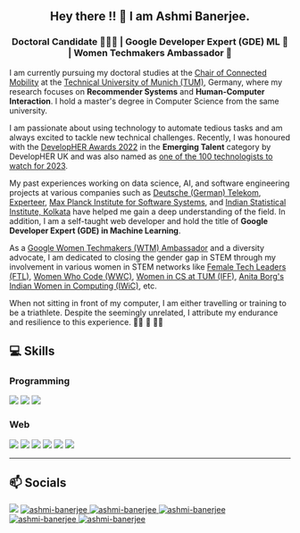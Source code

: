 <h2 align="center">
Hey there !! 👋 I am Ashmi Banerjee.
</h2>

<h3 align="center">
Doctoral Candidate 👩🏻‍💻‍ | Google Developer Expert (GDE) ML 🤖 | Women Techmakers Ambassador 🚀
</h3>
<p align="justified">
  
I am currently pursuing my doctoral studies at the <a href="https://www.ce.cit.tum.de/cm/home/">Chair of Connected Mobility</a> at the <a href="https://tum.de/">Technical University of Munich (TUM)</a>, Germany, where my research focuses on <b>Recommender Systems</b> and <b>Human-Computer Interaction</b>. I hold a master's degree in Computer Science from the same university.

I am passionate about using technology to automate tedious tasks and am always excited to tackle new technical challenges. 
Recently, I was honoured with the <a href="https://developher.co.uk/developher-winners-2022/">DevelopHER Awards 2022</a> in the <b>Emerging Talent</b> category by DevelopHER UK and was also named as <a href="https://www.womenwhocode.com/100-technologists-to-watch?mc_cid=4dd7b3516a&mc_eid=99ae716a8c">one of the 100 technologists to watch for 2023</a>.

My past experiences working on data science, AI, and software engineering projects at various companies such as <a href="https://www.telekom.de/">Deutsche (German) Telekom</a>, <a href="https://www.experteer.de/">Experteer</a>, <a href="https://www.mpi-sws.org/">Max Planck Institute for Software Systems</a>, and <a href="https://www.isical.ac.in/">Indian Statistical Institute, Kolkata</a> have helped me gain a deep understanding of the field. In addition, I am a self-taught web developer and hold the title of <b>Google Developer Expert (GDE) in Machine Learning</b>.


As a <a href="https://developers.google.com/womentechmakers">Google Women Techmakers (WTM) Ambassador</a> and a diversity advocate, I am dedicated to closing the gender gap in STEM through my involvement in various women in STEM networks like <a href="https://www.femaletechleaders.org/">Female Tech Leaders (FTL)</a>, <a href="https://www.womenwhocode.com/">Women Who Code (WWC)</a>, <a href="https://www.in.tum.de/in/news-single-view/article/iff-gender-diversity-grants/">Women in CS at TUM (IFF)</a>, <a href="https://www.indianwic.org/">Anita Borg's Indian Women in Computing (IWiC)</a>, etc. 

When not sitting in front of my computer, I am either travelling or training to be a triathlete.
Despite the seemingly unrelated, I attribute my endurance and resilience to this experience. 🏊‍♀️ 🚴 🏃‍♀️


</p>


<h2> 💻 Skills </h2>
<h3> Programming </h3>
<p>
<img src= 'https://img.shields.io/badge/Python-3776AB?style=for-the-badge&logo=python&logoColor=white' />
<img src= 'https://img.shields.io/badge/TypeScript-007ACC?style=for-the-badge&logo=typescript&logoColor=white' />
<img src="https://img.shields.io/badge/javascript%20-%23323330.svg?&style=for-the-badge&logo=javascript&logoColor=%23F7DF1E"/>
</p> 
<h3> Web </h3> 
<p>
 <img src="https://img.shields.io/badge/react%20-%2320232a.svg?&style=for-the-badge&logo=react&logoColor=%2361DAFB"/>
 <img src='https://img.shields.io/badge/HTML5-E34F26?style=for-the-badge&logo=html5&logoColor=white' />
 <img src='https://img.shields.io/badge/CSS3-1572B6?style=for-the-badge&logo=css3&logoColor=white' />
 <img src='https://img.shields.io/badge/django-%23092E20?style=for-the-badge&logo=django&logoColor=white' />
 <img src="https://img.shields.io/badge/FastAPI-005571?style=for-the-badge&logo=fastapi" />
 <img src="https://img.shields.io/badge/flask-%23000.svg?style=for-the-badge&logo=flask&logoColor=white" />
</p>

<hr/>

<h2> 📫 Socials </h2>
<p>
 <a href = "mailto:mail@ashmibanerjee.com"><img src="https://img.shields.io/badge/-Gmail-%23333?style=for-the-badge&logo=gmail&logoColor=white" target="_blank"></a>
<a href="https://www.linkedin.com/in/ashmi-banerjee/" target="_blank"><img src="https://img.shields.io/badge/LinkedIn-0077B5?style=for-the-badge&logo=linkedin&logoColor=white" alt="ashmi-banerjee">
 <a href="https://github.com/ashmibanerjee" target="_blank"><img src="https://img.shields.io/badge/github%20-%23121011.svg?&style=for-the-badge&logo=github&logoColor=white" alt="ashmi-banerjee">
 <a href="" target="_blank"><img src="https://img.shields.io/badge/Twitter-%231DA1F2.svg?style=for-the-badge&logo=Twitter&logoColor=white" alt="ashmi-banerjee">
 <a href="https://medium.com/@ashmi_banerjee" target="_blank"><img src="https://img.shields.io/badge/Medium-12100E?style=for-the-badge&logo=medium&logoColor=white" alt="ashmi-banerjee">
<a href="https://scholar.google.com/citations?user=ygXK024AAAAJ&hl=en" target="_blank"><img src="https://img.shields.io/badge/-Google%20Scholar-4285F4?logo=google-scholar&logoColor=white&style=for-the-badge" alt="ashmi-banerjee"></a>
</p>
